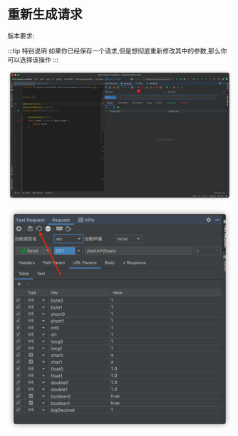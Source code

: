 # 重新生成请求
版本要求:<Badge text="2.0.0"/>

:::tip 特别说明
如果你已经保存一个请求,但是想彻底重新修改其中的参数,那么你可以选择该操作
:::

![regenerateNew](../../.vuepress/public/img/regenerateNew.png)

![regenerate](../../.vuepress/public/img/regenerate.png)